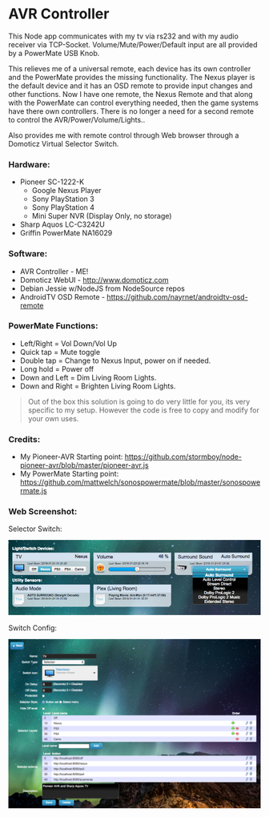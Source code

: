# AVR Controller

This Node app communicates with my tv via rs232 and with my audio receiver via TCP-Socket. Volume/Mute/Power/Default input are all provided by a PowerMate USB Knob.

This relieves me of a universal remote, each device has its own controller and the PowerMate provides the missing functionality. The Nexus player is the default device and it has an OSD remote to provide input changes and other functions.
Now I have one remote, the Nexus Remote and that along with the PowerMate can control everything needed, then the game systems have there own controllers. There is no longer a need for a second remote to control the AVR/Power/Volume/Lights..

Also provides me with remote control through Web browser through a Domoticz Virtual Selector Switch.

### Hardware:
* Pioneer SC-1222-K
  * Google Nexus Player
  * Sony PlayStation 3
  * Sony PlayStation 4
  * Mini Super NVR (Display Only, no storage)
* Sharp Aquos LC-C3242U
* Griffin PowerMate NA16029

### Software:
* AVR Controller - ME!
* Domoticz WebUI - http://www.domoticz.com
* Debian Jessie w/NodeJS from NodeSource repos
* AndroidTV OSD Remote - https://github.com/nayrnet/androidtv-osd-remote

### PowerMate Functions: 
* Left/Right = Vol Down/Vol Up
* Quick tap = Mute toggle
* Double tap = Change to Nexus Input, power on if needed.
* Long hold = Power off
* Down and Left = Dim Living Room Lights.
* Down and Right = Brighten Living Room Lights.

> Out of the box this solution is going to do very little for you, its very specific to my setup. However the code is free to copy and modify for your own uses.

### Credits:
* My Pioneer-AVR Starting point: https://github.com/stormboy/node-pioneer-avr/blob/master/pioneer-avr.js
* My PowerMate Starting point: https://github.com/mattwelch/sonospowermate/blob/master/sonospowermate.js

### Web Screenshot:
Selector Switch:

![Domoticz Selector Switch](screenshots/screenshot-button.png)

Switch Config:

![Domoticz Switch Config](screenshots/screenshot-config.png)

